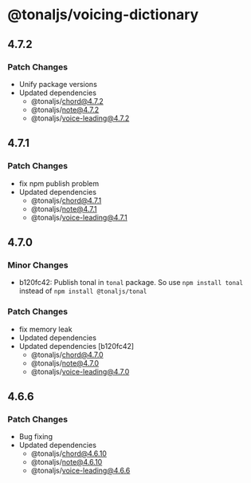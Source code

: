 # @tonaljs/voicing-dictionary

## 4.7.2

### Patch Changes

- Unify package versions
- Updated dependencies
  - @tonaljs/chord@4.7.2
  - @tonaljs/note@4.7.2
  - @tonaljs/voice-leading@4.7.2

## 4.7.1

### Patch Changes

- fix npm publish problem
- Updated dependencies
  - @tonaljs/chord@4.7.1
  - @tonaljs/note@4.7.1
  - @tonaljs/voice-leading@4.7.1

## 4.7.0

### Minor Changes

- b120fc42: Publish tonal in `tonal` package. So use `npm install tonal` instead of `npm install @tonaljs/tonal`

### Patch Changes

- fix memory leak
- Updated dependencies
- Updated dependencies [b120fc42]
  - @tonaljs/chord@4.7.0
  - @tonaljs/note@4.7.0
  - @tonaljs/voice-leading@4.7.0

## 4.6.6

### Patch Changes

- Bug fixing
- Updated dependencies
  - @tonaljs/chord@4.6.10
  - @tonaljs/note@4.6.10
  - @tonaljs/voice-leading@4.6.6
